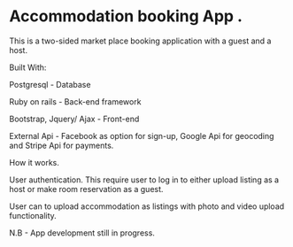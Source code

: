 # Accommodation booking App . 

This is a two-sided market place booking application with a guest and a host.

Built With:

Postgresql - Database

Ruby on rails - Back-end framework

Bootstrap, Jquery/ Ajax - Front-end

External Api - Facebook as option for sign-up, Google Api for geocoding and Stripe Api for payments.



How it works.

User authentication. This require user to log in to either upload listing as a host or make room reservation as a guest.

User can to upload accommodation as listings with photo and video upload functionality.

N.B - App development still in progress.




